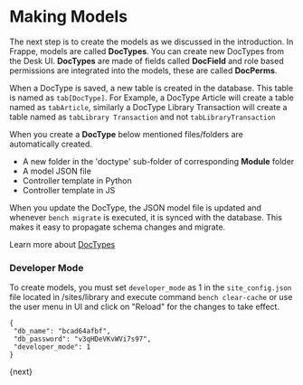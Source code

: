 <!-- add-breadcrumbs -->
# Making Models

The next step is to create the models as we discussed in the introduction. In Frappe, models are called **DocTypes**. You can create new DocTypes from the Desk UI. **DocTypes** are made of fields called **DocField** and role based permissions are integrated into the models, these are called **DocPerms**.

When a DocType is saved, a new table is created in the database. This table is named as `tab[DocType]`.
For Example, a DocType Article will create a table named as `tabArticle`, similarly a DocType Library Transaction will create a table named as `tabLibrary Transaction` and not `tabLibraryTransaction`

When you create a **DocType** below mentioned files/folders are automatically created.

* A new folder in the 'doctype' sub-folder of corresponding **Module** folder
* A model JSON file
* Controller template in Python
* Controller template in JS

When you update the DocType, the JSON model file is updated and whenever `bench migrate` is executed, it is synced with the database. This makes it easy to propagate schema changes and migrate.

Learn more about [DocTypes](https://frappeframework.com/docs/user/en/understanding-doctypes)

### Developer Mode

To create models, you must set `developer_mode` as 1 in the `site_config.json` file located in /sites/library and execute command `bench clear-cache` or use the user menu in UI and click on "Reload" for the changes to take effect.

	{
	 "db_name": "bcad64afbf",
	 "db_password": "v3qHDeVKvWVi7s97",
	 "developer_mode": 1
	}

{next}
